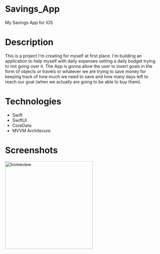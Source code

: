 # Savings_App
My Savings App for iOS

# Description
This is a project I'm creating for myself at first place. I'm building an application to help myself with daily expenses setting a daily budget trying to
not going over it. The App is gonna allow the user to insert goals in the form of objects or travels or whatever we are trying to save money for
keeping track of how much we need to save and how many days left to reach our goal (when we actually are going to be able to buy them). 

# Technologies
 - Swift
 - SwiftUI
 - CoreData
 - MVVM Architecure

# Screenshots
<img width="287" alt="homeview" src="https://github.com/XxmunichxX/Savings_App/assets/69469575/73c510c2-4b83-441c-8435-4f78fb2920b6">
